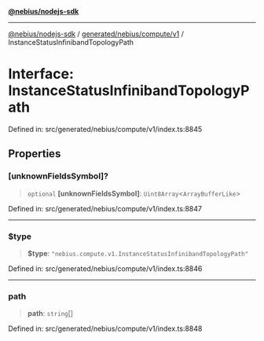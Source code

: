 [**@nebius/nodejs-sdk**](../../../../../README.md)

***

[@nebius/nodejs-sdk](../../../../../README.md) / [generated/nebius/compute/v1](../README.md) / InstanceStatusInfinibandTopologyPath

# Interface: InstanceStatusInfinibandTopologyPath

Defined in: src/generated/nebius/compute/v1/index.ts:8845

## Properties

### \[unknownFieldsSymbol\]?

> `optional` **\[unknownFieldsSymbol\]**: `Uint8Array`\<`ArrayBufferLike`\>

Defined in: src/generated/nebius/compute/v1/index.ts:8847

***

### $type

> **$type**: `"nebius.compute.v1.InstanceStatusInfinibandTopologyPath"`

Defined in: src/generated/nebius/compute/v1/index.ts:8846

***

### path

> **path**: `string`[]

Defined in: src/generated/nebius/compute/v1/index.ts:8848
